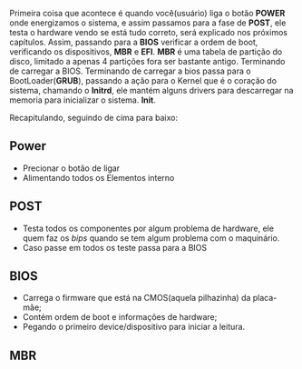 Primeira coisa que acontece é quando você(usuário) liga o botão **POWER** onde energizamos o sistema, e assim passamos para a fase de **POST**, ele testa o hardware vendo se está tudo correto, será explicado nos próximos capítulos. Assim, passando para a **BIOS** verificar a ordem de boot, verificando os dispositivos, **MBR** e **EFI**. **MBR** é uma tabela de partição do disco, limitado a apenas 4 partições fora ser bastante antigo.  Terminando de carregar a BIOS. Terminando de carregar a bios passa para o BootLoader(**GRUB**), passando a ação para o Kernel que é o coração do sistema, chamando o **Initrd**, ele mantém alguns drivers para descarregar na memoria para inicializar o sistema. **Init**.

Recapitulando, seguindo de cima para baixo:

## Power

- Precionar o botão de ligar
- Alimentando todos os Elementos interno

## POST

- Testa todos os componentes por algum problema de hardware, ele quem faz os *bips* quando se tem algum problema com o maquinário.
- Caso passe em todos os teste passa para a BIOS

## BIOS

- Carrega o firmware que está na CMOS(aquela pilhazinha) da placa-mãe;
- Contém ordem de boot e informações de hardware;
- Pegando o primeiro device/dispositivo para iniciar a leitura.

## MBR

